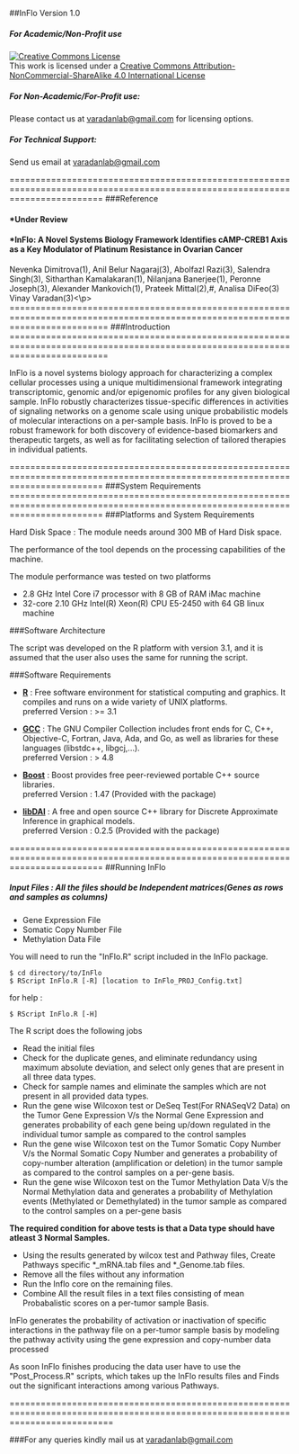 ##InFlo Version 1.0

##### For Academic/Non-Profit use
<a rel="license" href="http://creativecommons.org/licenses/by-nc-sa/4.0/"><img alt="Creative Commons License" style="border-width:0" src="https://i.creativecommons.org/l/by-nc-sa/4.0/88x31.png" /></a><br />This work is licensed under a <a rel="license" href="http://creativecommons.org/licenses/by-nc-sa/4.0/">Creative Commons Attribution-NonCommercial-ShareAlike 4.0 International License</a>


##### For Non-Academic/For-Profit use:
Please contact us at varadanlab@gmail.com for licensing options. 

##### For Technical Support:
Send us email at varadanlab@gmail.com

==============================================================================================================================
###Reference

#### *Under Review

#### *InFlo: A Novel Systems Biology Framework Identifies cAMP-CREB1 Axis as a Key Modulator of Platinum Resistance in Ovarian Cancer
<p>Nevenka Dimitrova(1), Anil Belur Nagaraj(3), Abolfazl Razi(3), Salendra Singh(3), Sitharthan Kamalakaran(1), Nilanjana Banerjee(1), Peronne Joseph(3), Alexander Mankovich(1), Prateek Mittal(2),#, Analisa DiFeo(3) Vinay Varadan(3)<\p>
===============================================================================================================================
###Introduction
===============================================================================================================================
<p>InFlo is a novel systems biology approach for characterizing a complex cellular processes using a unique multidimensional framework integrating transcriptomic, genomic and/or epigenomic profiles for any given biological sample. InFlo robustly characterizes tissue-specific differences in activities of signaling networks on a genome scale using unique probabilistic models of molecular interactions on a per-sample basis. InFlo is proved to be a robust framework for both discovery of evidence-based biomarkers and therapeutic targets, as well as for facilitating selection of tailored therapies in individual patients.</p>
==============================================================================================================================
###System Requirements
==============================================================================================================================
###Platforms and System Requirements

Hard Disk Space : The module needs around 300 MB of Hard Disk space.

The performance of the tool depends on the processing capabilities of the machine. 

The module performance was tested on two platforms 
  * 2.8 GHz Intel Core i7 processor with 8 GB of RAM iMac machine
  * 32-core  2.10 GHz Intel(R) Xeon(R) CPU E5-2450 with 64 GB linux machine

###Software Architecture

The script was developed on the R platform with version 3.1, and it is assumed that the user also uses the same for running the script. 

###Software Requirements

 * [**R**](http://www.r-project.org/) : Free software environment for statistical computing and graphics. It compiles and runs on a wide variety of UNIX platforms.
<br> preferred Version : >= 3.1 

* [**GCC**](https://gcc.gnu.org/) : The GNU Compiler Collection includes front ends for C, C++, Objective-C, Fortran, Java, Ada, and Go, as well as libraries for these languages (libstdc++, libgcj,...). 
<br> preferred Version : > 4.8

* [**Boost**](http://www.boost.org/) : Boost provides free peer-reviewed portable C++ source libraries.
<br> preferred Version : 1.47 (Provided with the package)

* [**libDAI**](https://staff.fnwi.uva.nl/j.m.mooij/libDAI/) : A free and open source C++ library for Discrete Approximate Inference in graphical models.
<br> preferred Version : 0.2.5 (Provided with the package)

==============================================================================================================================
##Running InFlo
##### Input Files : All the files should be Independent matrices(Genes as rows and samples as columns)
 * Gene Expression File
 * Somatic Copy Number File
 * Methylation Data File

You will need to run the "InFlo.R" script included in the InFlo package.

    $ cd directory/to/InFlo
    $ RScript InFlo.R [-R] [location to InFlo_PROJ_Config.txt]
for help :

    $ RScript InFlo.R [-H]

The R script does the following jobs

 * Read the initial files
 * Check for the duplicate genes, and eliminate redundancy using maximum absolute deviation, and select only genes that are present in all three data types. 
 * Check for sample names and eliminate the samples which are not present in all provided data types. 
 * Run the gene wise Wilcoxon test or DeSeq Test(For RNASeqV2 Data) on the Tumor Gene Expression V/s the Normal Gene Expression and generates probability of each gene being up/down regulated in the individual tumor sample as compared to the control samples
 * Run the gene wise Wilcoxon test on the Tumor Somatic Copy Number V/s the Normal Somatic Copy Number and generates a probability of copy-number alteration (amplification or deletion) in the tumor sample as compared to the control samples on a per-gene basis.
 * Run the gene wise Wilcoxon test on the Tumor Methylation Data  V/s the Normal Methylation data and generates a probability of Methylation events (Methylated or Demethylated) in the tumor sample as compared to the control samples on a per-gene basis
 
 <b>The required condition for above tests is that a Data type should have atleast 3 Normal Samples.</b>

 * Using the results generated by wilcox test and Pathway files, Create Pathways specific *_mRNA.tab files and *_Genome.tab files.   
 * Remove all the files without any information
 * Run the Inflo core on the remaining files.
 * Combine All the result files in a text files consisting of mean Probabalistic scores on a per-tumor sample Basis. 

<p> InFlo generates the probability of activation or inactivation of specific interactions in the pathway file on a per-tumor sample basis by modeling the pathway activity using the gene expression and copy-number data processed</p>

<p>As soon InFlo finishes producing the data user have to use the "Post_Process.R" scripts, which takes up the InFlo results files and Finds out the significant interactions among various Pathways.</p>
================================================================================================================================

###For any queries kindly mail us at varadanlab@gmail.com
